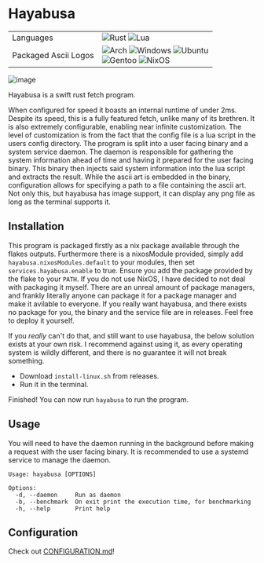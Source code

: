 # Hayabusa
|                      |                                                                                                                                                                                                                                                                                                                                                                                                                                                                                                                                          |
| -------------------- | ---------------------------------------------------------------------------------------------------------------------------------------------------------------------------------------------------------------------------------------------------------------------------------------------------------------------------------------------------------------------------------------------------------------------------------------------------------------------------------------------------------------------------------------- |
| Languages            | ![Rust](https://img.shields.io/badge/rust-%23000000.svg?style=for-the-badge&logo=rust&logoColor=white) ![Lua](https://img.shields.io/badge/lua-%232C2D72.svg?style=for-the-badge&logo=lua&logoColor=white)                                                                                                                                                                                                                                                                                                                               |
| Packaged Ascii Logos | ![Arch](https://img.shields.io/badge/Arch%20Linux-1793D1?logo=arch-linux&logoColor=fff&style=for-the-badge) ![Windows](https://img.shields.io/badge/Windows-0078D6?style=for-the-badge&logo=windows&logoColor=white) ![Ubuntu](https://img.shields.io/badge/Ubuntu-E95420?style=for-the-badge&logo=ubuntu&logoColor=white)<br/>![Gentoo](https://img.shields.io/badge/Gentoo-54487A?style=for-the-badge&logo=gentoo&logoColor=white) ![NixOS](https://img.shields.io/badge/NixOS-5277c3?style=for-the-badge&logo=nixos&logoColor=FFFFFF) |

![image](https://github.com/Notarin/hayabusa/assets/25104390/7bca823a-f64e-45af-a901-b8996bf44488)


Hayabusa is a swift rust fetch program.

When configured for speed it boasts an internal runtime of under 2ms. Despite
its speed, this is a fully featured fetch, unlike many of its brethren. It is
also extremely configurable, enabling near infinite customization.
The level of customization is from the fact that the config file is a lua
script in the users config directory.
The program is split into a user facing binary and a system service daemon. The
daemon is responsible for gathering the system information ahead of time and
having it prepared for the user facing binary. This binary then injects said
system information into the lua script and extracts the result.
While the ascii art is embedded in the binary, configuration allows for
specifying a path to a file containing the ascii art. Not only this, but
hayabusa has image support, it can display any png file as long as the
terminal supports it.

## Installation
This program is packaged firstly as a nix package available through the flakes
outputs. Furthermore there is a nixosModule provided, simply add
`hayabusa.nixosModules.default` to your modules, then set
`services.hayabusa.enable` to true. Ensure you add the package provided by the
flake to your `PATH`.
If you do not use NixOS, I have decided to not deal with packaging it myself.
There are an unreal amount of package managers, and frankly literally anyone can
package it for a package manager and make it avilable to everyone.
If you really want hayabusa, and there exists no package for you, the binary and
the service file are in releases. Feel free to deploy it yourself.

If you *really* can't do that, and still want to use hayabusa, the below
solution exists at your own risk. I recommend against using it, as every
operating system is wildly different, and there is no guarantee it will not
break something.

- Download `install-linux.sh` from releases.
- Run it in the terminal.

Finished! You can now run `hayabusa` to run the program.

## Usage
You will need to have the daemon running in the background before making a
request with the user facing binary. It is recommended to use a systemd
service to manage the daemon.
```
Usage: hayabusa [OPTIONS]

Options:
  -d, --daemon     Run as daemon
  -b, --benchmark  On exit print the execution time, for benchmarking
  -h, --help       Print help
```

## Configuration
Check out [CONFIGURATION.md](https://github.com/Notarin/hayabusa/blob/main/CONFIGURATION.md)!
